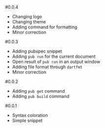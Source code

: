 #0.0.4
- Changing logo
- Changing theme
- Adding command for formatting
- Minor correction

#0.0.3
- Adding pubspec snippet
- Adding `pub run` for the current document
- Open result of `pub run` in an output window
- Adding file format through `dartfmt`
- Minor correction

#0.0.2
- Adding `pub get` command
- Adding `pub build` command

#0.0.1
- Syntax coloration
- Simple snippet